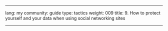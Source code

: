 

---

lang: my
community: guide
type: tactics
weight: 009
title: 9. How to protect yourself and your data when using social networking sites

---

<stub>

